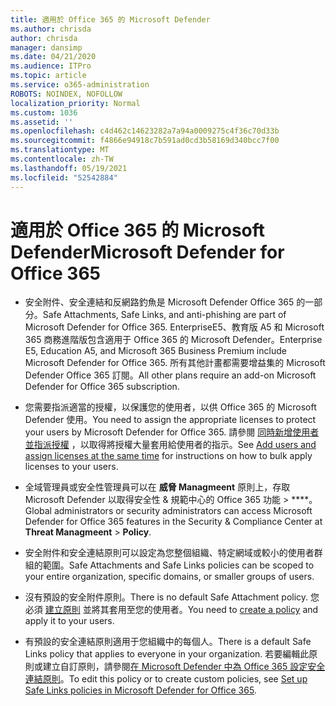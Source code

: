 ```yaml
---
title: 適用於 Office 365 的 Microsoft Defender
ms.author: chrisda
author: chrisda
manager: dansimp
ms.date: 04/21/2020
ms.audience: ITPro
ms.topic: article
ms.service: o365-administration
ROBOTS: NOINDEX, NOFOLLOW
localization_priority: Normal
ms.custom: 1036
ms.assetid: ''
ms.openlocfilehash: c4d462c14623282a7a94a0009275c4f36c70d33b
ms.sourcegitcommit: f4866e94918c7b591ad0cd3b58169d340bcc7f00
ms.translationtype: MT
ms.contentlocale: zh-TW
ms.lasthandoff: 05/19/2021
ms.locfileid: "52542884"
---
```

# <a name="microsoft-defender-for-office-365"></a><span data-ttu-id="f3127-102">適用於 Office 365 的 Microsoft Defender</span><span class="sxs-lookup"><span data-stu-id="f3127-102">Microsoft Defender for Office 365</span></span>

- <span data-ttu-id="f3127-103">安全附件、安全連結和反網路釣魚是 Microsoft Defender Office 365 的一部分。</span><span class="sxs-lookup"><span data-stu-id="f3127-103">Safe Attachments, Safe Links, and anti-phishing are part of Microsoft Defender for Office 365.</span></span> <span data-ttu-id="f3127-104">EnterpriseE5、教育版 A5 和 Microsoft 365 商務進階版包含適用于 Office 365 的 Microsoft Defender。</span><span class="sxs-lookup"><span data-stu-id="f3127-104">Enterprise E5, Education A5, and Microsoft 365 Business Premium include Microsoft Defender for Office 365.</span></span> <span data-ttu-id="f3127-105">所有其他計畫都需要增益集的 Microsoft Defender Office 365 訂閱。</span><span class="sxs-lookup"><span data-stu-id="f3127-105">All other plans require an add-on Microsoft Defender for Office 365 subscription.</span></span>

- <span data-ttu-id="f3127-106">您需要指派適當的授權，以保護您的使用者，以供 Office 365 的 Microsoft Defender 使用。</span><span class="sxs-lookup"><span data-stu-id="f3127-106">You need to assign the appropriate licenses to protect your users by Microsoft Defender for Office 365.</span></span> <span data-ttu-id="f3127-107">請參閱 [同時新增使用者並指派授權](/microsoft-365/admin/add-users/add-users) ，以取得將授權大量套用給使用者的指示。</span><span class="sxs-lookup"><span data-stu-id="f3127-107">See [Add users and assign licenses at the same time](/microsoft-365/admin/add-users/add-users) for instructions on how to bulk apply licenses to your users.</span></span>

- <span data-ttu-id="f3127-108">全域管理員或安全性管理員可以在 **威脅 Managmeent** 原則上，存取 Microsoft Defender 以取得安全性 & 規範中心的 Office 365 功能 \> \*\*\*\*。</span><span class="sxs-lookup"><span data-stu-id="f3127-108">Global administrators or security administrators can access Microsoft Defender for Office 365 features in the Security & Compliance Center at **Threat Managmeent** \> **Policy**.</span></span>

- <span data-ttu-id="f3127-109">安全附件和安全連結原則可以設定為您整個組織、特定網域或較小的使用者群組的範圍。</span><span class="sxs-lookup"><span data-stu-id="f3127-109">Safe Attachments and Safe Links policies can be scoped to your entire organization, specific domains, or smaller groups of users.</span></span>

- <span data-ttu-id="f3127-110">沒有預設的安全附件原則。</span><span class="sxs-lookup"><span data-stu-id="f3127-110">There is no default  Safe Attachment policy.</span></span> <span data-ttu-id="f3127-111">您必須 [建立原則](/microsoft-365/security/office-365-security/set-up-atp-safe-attachments-policies) 並將其套用至您的使用者。</span><span class="sxs-lookup"><span data-stu-id="f3127-111">You need to [create a policy](/microsoft-365/security/office-365-security/set-up-atp-safe-attachments-policies) and apply it to your users.</span></span>

- <span data-ttu-id="f3127-112">有預設的安全連結原則適用于您組織中的每個人。</span><span class="sxs-lookup"><span data-stu-id="f3127-112">There is a default Safe Links policy that applies to everyone in your organization.</span></span> <span data-ttu-id="f3127-113">若要編輯此原則或建立自訂原則，請參閱[在 Microsoft Defender 中為 Office 365 設定安全連結原則](/microsoft-365/security/office-365-security/set-up-atp-safe-links-policies)。</span><span class="sxs-lookup"><span data-stu-id="f3127-113">To edit this policy or to create custom policies, see [Set up Safe Links policies in Microsoft Defender for Office 365](/microsoft-365/security/office-365-security/set-up-atp-safe-links-policies).</span></span>
